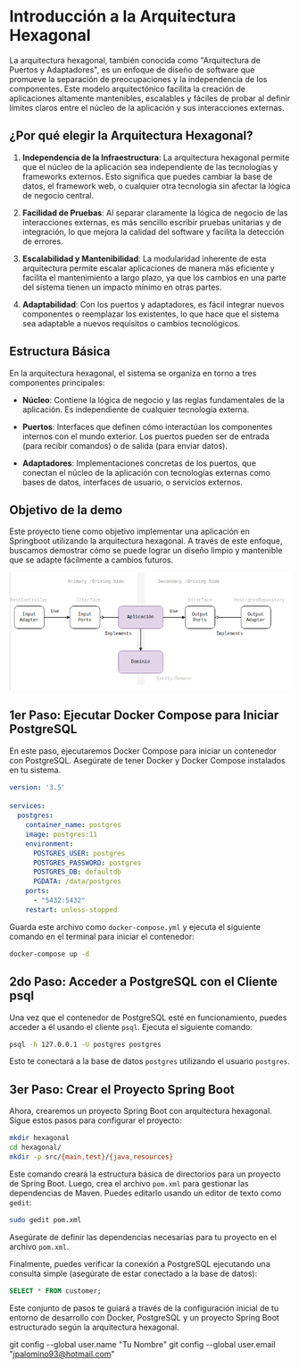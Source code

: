 # Introducción a la Arquitectura Hexagonal

La arquitectura hexagonal, también conocida como "Arquitectura de Puertos y Adaptadores", es un enfoque de diseño de software que promueve la separación de preocupaciones y la independencia de los componentes. Este modelo arquitectónico facilita la creación de aplicaciones altamente mantenibles, escalables y fáciles de probar al definir límites claros entre el núcleo de la aplicación y sus interacciones externas.

## ¿Por qué elegir la Arquitectura Hexagonal?

1. **Independencia de la Infraestructura**: La arquitectura hexagonal permite que el núcleo de la aplicación sea independiente de las tecnologías y frameworks externos. Esto significa que puedes cambiar la base de datos, el framework web, o cualquier otra tecnología sin afectar la lógica de negocio central.

2. **Facilidad de Pruebas**: Al separar claramente la lógica de negocio de las interacciones externas, es más sencillo escribir pruebas unitarias y de integración, lo que mejora la calidad del software y facilita la detección de errores.

3. **Escalabilidad y Mantenibilidad**: La modularidad inherente de esta arquitectura permite escalar aplicaciones de manera más eficiente y facilita el mantenimiento a largo plazo, ya que los cambios en una parte del sistema tienen un impacto mínimo en otras partes.

4. **Adaptabilidad**: Con los puertos y adaptadores, es fácil integrar nuevos componentes o reemplazar los existentes, lo que hace que el sistema sea adaptable a nuevos requisitos o cambios tecnológicos.

## Estructura Básica

En la arquitectura hexagonal, el sistema se organiza en torno a tres componentes principales:

- **Núcleo**: Contiene la lógica de negocio y las reglas fundamentales de la aplicación. Es independiente de cualquier tecnología externa.
  
- **Puertos**: Interfaces que definen cómo interactúan los componentes internos con el mundo exterior. Los puertos pueden ser de entrada (para recibir comandos) o de salida (para enviar datos).

- **Adaptadores**: Implementaciones concretas de los puertos, que conectan el núcleo de la aplicación con tecnologías externas como bases de datos, interfaces de usuario, o servicios externos.

## Objetivo de la demo

Este proyecto tiene como objetivo implementar una aplicación en Springboot utilizando la arquitectura hexagonal. A través de este enfoque, buscamos demostrar cómo se puede lograr un diseño limpio y mantenible que se adapte fácilmente a cambios futuros.

![alt text](hexagonal.png)

## 1er Paso: Ejecutar Docker Compose para Iniciar PostgreSQL

En este paso, ejecutaremos Docker Compose para iniciar un contenedor con PostgreSQL. Asegúrate de tener Docker y Docker Compose instalados en tu sistema.

```yml
version: '3.5'

services:
  postgres:
    container_name: postgres
    image: postgres:11
    environment:
      POSTGRES_USER: postgres
      POSTGRES_PASSWORD: postgres
      POSTGRES_DB: defaultdb
      PGDATA: /data/postgres
    ports:
      - "5432:5432"
    restart: unless-stopped
```

Guarda este archivo como `docker-compose.yml` y ejecuta el siguiente comando en el terminal para iniciar el contenedor:

```bash
docker-compose up -d
```

## 2do Paso: Acceder a PostgreSQL con el Cliente psql

Una vez que el contenedor de PostgreSQL esté en funcionamiento, puedes acceder a él usando el cliente `psql`. Ejecuta el siguiente comando:

```bash
psql -h 127.0.0.1 -U postgres postgres
```

Esto te conectará a la base de datos `postgres` utilizando el usuario `postgres`.

## 3er Paso: Crear el Proyecto Spring Boot

Ahora, crearemos un proyecto Spring Boot con arquitectura hexagonal. Sigue estos pasos para configurar el proyecto:

```bash
mkdir hexagonal
cd hexagonal/
mkdir -p src/{main,test}/{java,resources}
```

Este comando creará la estructura básica de directorios para un proyecto de Spring Boot. Luego, crea el archivo `pom.xml` para gestionar las dependencias de Maven. Puedes editarlo usando un editor de texto como `gedit`:

```bash
sudo gedit pom.xml
```

Asegúrate de definir las dependencias necesarias para tu proyecto en el archivo `pom.xml`.

Finalmente, puedes verificar la conexión a PostgreSQL ejecutando una consulta simple (asegúrate de estar conectado a la base de datos):

```sql
SELECT * FROM customer;
```

Este conjunto de pasos te guiará a través de la configuración inicial de tu entorno de desarrollo con Docker, PostgreSQL y un proyecto Spring Boot estructurado según la arquitectura hexagonal.



git config --global user.name "Tu Nombre"
git config --global user.email "jpalomino93@hotmail.com"
